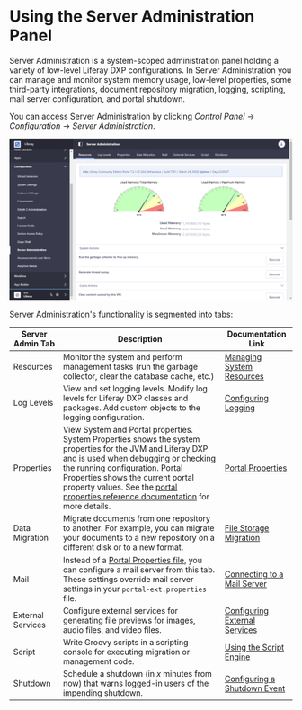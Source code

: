 # Using the Server Administration Panel

Server Administration is a system-scoped administration panel holding a variety of low-level Liferay DXP configurations. In Server Administration you can manage and monitor system memory usage, low-level properties, some third-party integrations, document repository migration, logging, scripting, mail server configuration, and portal shutdown.

You can access Server Administration by clicking _Control Panel_ &rarr; _Configuration_ &rarr; _Server Administration_.

![The Resources tab of Server Administration shows a graph of your server's memory usage.](using-the-server-administration-panel/images/01.png)

Server Administration's functionality is segmented into tabs:

| Server Admin Tab  | Description                                                                                                                                                                                                                                                                                                                                                                                           | Documentation Link                                                                                                                    |
| ----------------- | ----------------------------------------------------------------------------------------------------------------------------------------------------------------------------------------------------------------------------------------------------------------------------------------------------------------------------------------------------------------------------------------------------- | ------------------------------------------------------------------------------------------------------------------------------------- |
| Resources         | Monitor the system and perform management tasks (run the garbage collector, clear the database cache, etc.)                                                                                                                                                                                                                                                                                           | [Managing System Resources](./managing-system-resources.md)                                                                           |
| Log Levels        | View and set logging levels. Modify log levels for Liferay DXP classes and packages. Add custom objects to the logging configuration.                                                                                                                                                                                                                                                                 | [Configuring Logging](./configuring-logging.md)                                                                                       |
| Properties        | View System and Portal properties. System Properties shows the system properties for the JVM and Liferay DXP and is used when debugging or checking the running configuration. Portal Properties shows the current portal property values. See the [portal properties reference documentation](https://docs.liferay.com/dxp/portal/7.3-latest/propertiesdoc/portal.properties.html) for more details. | [Portal Properties](./../../installation-and-upgrades/reference/portal-properties.md)                                                 |
| Data Migration    | Migrate documents from one repository to another. For example, you can migrate your documents to a new repository on a different disk or to a new format.                                                                                                                                                                                                                                             | [File Storage Migration](./../file-storage/file-store-migration.md)                                                                   |
| Mail              | Instead of a [Portal Properties file](../../installation-and-upgrades/setting-up-liferay-dxp/configuring-mail/alternative-email-configuration-methods.md#configuring-the-built-in-mail-session-using-portal-properties), you can configure a mail server from this tab. These settings override mail server settings in your `portal-ext.properties` file.                                            | [Connecting to a Mail Server](../../installation-and-upgrades/setting-up-liferay-dxp/configuring-mail/connecting-to-a-mail-server.md) |
| External Services | Configure external services for generating file previews for images, audio files, and video files.                                                                                                                                                                                                                                                                                                    | [Configuring External Services](./configuring-external-services.md)                                                                   |
| Script            | Write Groovy scripts in a scripting console for executing migration or management code.                                                                                                                                                                                                                                                                                                               | [Using the Script Engine](./../using-the-script-engine/using-the-script-engine.md)                                                    |
| Shutdown          | Schedule a shutdown (in _x_ minutes from now) that warns logged-in users of the impending shutdown.                                                                                                                                                                                                                                                                                                   | [Configuring a Shutdown Event](./configuring-a-shutdown-event.md)                                                                     |
